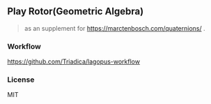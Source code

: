 ## Play Rotor(Geometric Algebra)

> as an supplement for https://marctenbosch.com/quaternions/ .

### Workflow

https://github.com/Triadica/lagopus-workflow

### License

MIT

